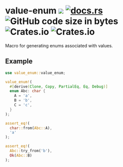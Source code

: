 # value-enum [![](https://img.shields.io/crates/v/value-enum.svg)](https://crates.io/crates/value-enum) [![docs.rs](https://img.shields.io/docsrs/value-enum)](https://docs.rs/value-enum) ![GitHub code size in bytes](https://img.shields.io/github/languages/code-size/miralushch/value-enum) ![Crates.io](https://img.shields.io/crates/d/value-enum) ![Crates.io](https://img.shields.io/crates/l/value-enum)

Macro for generating enums associated with values.

## Example

```Rust
use value_enum::value_enum;

value_enum!(
  #[derive(Clone, Copy, PartialEq, Eq, Debug)]
  enum Abc: char {
    A = 'a',
    B = 'b',
    C = 'c',
  }
);

assert_eq!(
  char::from(Abc::A),
  'a'
);

assert_eq!(
  Abc::try_from('b'),
  Ok(Abc::B)
);
```
